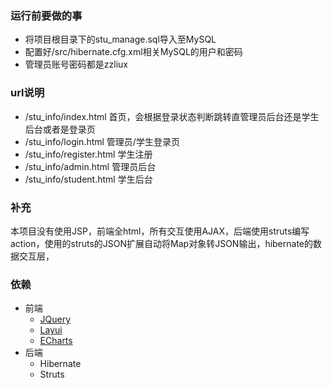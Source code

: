 ### 运行前要做的事
- 将项目根目录下的stu_manage.sql导入至MySQL
- 配置好/src/hibernate.cfg.xml相关MySQL的用户和密码
- 管理员账号密码都是zzliux

### url说明
- /stu_info/index.html 首页，会根据登录状态判断跳转直管理员后台还是学生后台或者是登录页
- /stu_info/login.html 管理员/学生登录页
- /stu_info/register.html 学生注册
- /stu_info/admin.html 管理员后台
- /stu_info/student.html 学生后台

### 补充
本项目没有使用JSP，前端全html，所有交互使用AJAX，后端使用struts编写action，使用的struts的JSON扩展自动将Map对象转JSON输出，hibernate的数据交互层，

### 依赖
- 前端
	- [JQuery](http://jquery.com/)
	- [Layui](http://www.layui.com/)
	- [ECharts](http://echarts.baidu.com/)
- 后端
	- Hibernate
	- Struts